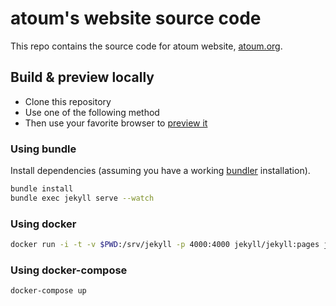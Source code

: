 # atoum's website source code

This repo contains the source code for atoum website, [atoum.org](http://atoum.org).

## Build & preview locally

* Clone this repository
* Use one of the following method
* Then use your favorite browser to [preview it](http://127.0.0.1:4000)

### Using bundle

Install dependencies (assuming you have a working [bundler](http://bundler.io/) installation).

```bash
bundle install
bundle exec jekyll serve --watch
```

### Using docker

```bash
docker run -i -t -v $PWD:/srv/jekyll -p 4000:4000 jekyll/jekyll:pages jekyll serve --watch
```

### Using docker-compose

```bash
docker-compose up
```
